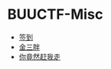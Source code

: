# BUUCTF-Misc

+ [签到](./%E7%AD%BE%E5%88%B0.md)
+ [金三胖](%E9%87%91%E4%B8%89%E8%83%96.md)
+ [你竟然赶我走](%E4%BD%A0%E7%AB%9F%E7%84%B6%E8%B5%B6%E6%88%91%E8%B5%B0.md)

<link rel="stylesheet" href="../../css/CTF/custom.css">